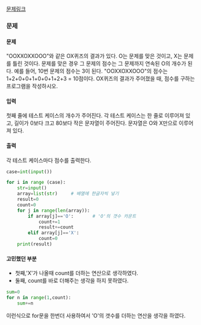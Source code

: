 [문제링크](https://www.acmicpc.net/problem/8958)
### 문제
#### 문제
"OOXXOXXOOO"와 같은 OX퀴즈의 결과가 있다. O는 문제를 맞은 것이고, X는 문제를 틀린 것이다. 문제를 맞은 경우 그 문제의 점수는 그 문제까지 연속된 O의 개수가 된다. 
예를 들어, 10번 문제의 점수는 3이 된다.
"OOXXOXXOOO"의 점수는 1+2+0+0+1+0+0+1+2+3 = 10점이다.
OX퀴즈의 결과가 주어졌을 때, 점수를 구하는 프로그램을 작성하시오.

#### 입력
첫째 줄에 테스트 케이스의 개수가 주어진다. 각 테스트 케이스는 한 줄로 이루어져 있고, 길이가 0보다 크고 80보다 작은 문자열이 주어진다. 문자열은 O와 X만으로 이루어져 있다.

#### 출력
각 테스트 케이스마다 점수를 출력한다.
```python
case=int(input())

for i in range (case):
    str=input()
    array=list(str)     # 배열에 한글자씩 넣기
    result=0
    count=0
    for j in range(len(array)):
        if array[j]=='O':       # 'O'의 갯수 카운트
            count+=1
            result+=count
        elif array[j]=='X':
            count=0
    print(result)  
```
#### 고민했던 부분
- 첫째,'X'가 나올때 count를 더하는 연산으로 생각하였다. 
- 둘째, count를 바로 더해주는 생각을 하지 못하였다. 
```python
sum=0
for n in range(1,count):
    sum+=n
```
이런식으로 for문을 한번더 사용하여서 'O'의 갯수를 더하는 연산을 생각을 하였다.
